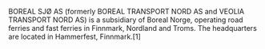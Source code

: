 BOREAL SJØ AS (formerly BOREAL TRANSPORT NORD AS and VEOLIA TRANSPORT NORD AS) is a subsidiary of Boreal Norge, operating road ferries and fast ferries in Finnmark, Nordland and Troms. The headquarters are located in Hammerfest, Finnmark.[1]
